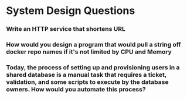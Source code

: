 # System Design Questions

### Write an HTTP service that shortens URL

### How would you design a program that would pull a string off docker repo names if it's not limited by CPU and Memory

### Today, the process of setting up and provisioning users in a shared database is a manual task that requires a ticket, validation, and some scripts to execute by the database owners. How would you automate this process?